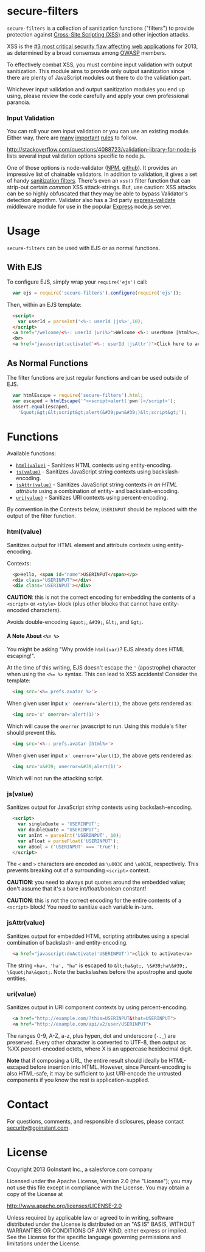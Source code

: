 # secure-filters

`secure-filters` is a collection of sanitization functions ("filters") to
provide protection against [Cross-Site Scripting (XSS)](https://owasp.org/index.php/Cross-site_Scripting_%28XSS%29)
and other injection attacks.

XSS is the [#3 most critical security flaw affecting web
applications](https://www.owasp.org/index.php/Top_10_2013-A3-Cross-Site_Scripting_%28XSS%29)
for 2013, as determined by a broad consensus among
[OWASP](https://www.owasp.org) members.

To effectively combat XSS, you must combine input validation with output
sanitization. This module aims to provide only output sanitization since there
are plenty of JavaScript modules out there to do the validation part.

Whichever input validation and output sanitization modules you end up using,
please review the code carefully and apply your own professional paranoia.

### Input Validation

You can roll your own input validation or you can use an existing module.  Either way, there are
[many](https://owasp.org/index.php/Data_Validation)
[important](https://goinstant.com/blog/the-importance-of-proper-input-validation-for-security)
[rules](https://owasp.org/index.php/XSS_%28Cross_Site_Scripting%29_Prevention_Cheat_Sheet) to follow.

http://stackoverflow.com/questions/4088723/validation-library-for-node-js lists
several input validation options specific to node.js.

One of those options is node-validator ([NPM](https://npmjs.org/package/validator),
[github](https://github.com/chriso/node-validator)).
It provides an impressive list of chainable validators. In addition to
validation, it gives a set of handy [sanitization
filters](https://github.com/chriso/node-validator#list-of-sanitization--filter-methods).
There's even an `xss()` filter function that can strip-out certain _common_ XSS
attack-strings. But, use caution: XSS attacks can be so highly obfuscated that
they may be able to bypass Validator's detection algorithm. Validator also has
a 3rd party [express-validate](https://github.com/Dream-Web/express-validate)
middleware module for use in the popular [Express](http://expressjs.com/)
node.js server.

# Usage

`secure-filters` can be used with EJS or as normal functions.

## With EJS

To configure EJS, simply wrap your `require('ejs')` call:

```js
  var ejs = require('secure-filters').configure(require('ejs'));
```

Then, within an EJS template:

```html
  <script>
    var userId = parseInt('<%-: userId |js%>',10);
  </script>
  <a href="/welcome/<%-: userId |uri%>">Welcome <%-: userName |html%></a>
  <br>
  <a href="javascript:activate('<%-: userId |jsAttr')">Click here to activate</a>
```

## As Normal Functions

The filter functions are just regular functions and can be used outside of EJS.

```js
  var htmlEscape = require('secure-filters').html;
  var escaped = htmlEscape('"><script>alert('pwn')</script>');
  assert.equal(escaped,
    '&quot;&gt;&lt;script&gt;alert(&#39;pwn&#39;)&lt;script&gt;');
```

# Functions

Available functions:

- [`html(value)`](#htmlvalue) - Sanitizes HTML contexts using entity-encoding.
- [`js(value)`](#jsvalue) - Sanitizes JavaScript string contexts using backslash-encoding.
- [`jsAttr(value)`](#jsattrvalue) - Sanitizes JavaScript string contexts _in an HTML attribute_
  using a combination of entity- and backslash-encoding.
- [`uri(value)`](#urivalue) - Sanitizes URI contexts using percent-encoding.

By convention in the Contexts below, `USERINPUT` should be replaced with the
output of the filter function.

### html(value)

Sanitizes output for HTML element and attribute contexts using entity-encoding.

Contexts:

```html
  <p>Hello, <span id="name">USERINPUT</span></p>
  <div class="USERINPUT"></div>
  <div class='USERINPUT'></div>
```

**CAUTION**: this is not the correct encoding for embedding the contents of
a `<script>` or `<style>` block (plus other blocks that cannot have
entity-encoded characters).

Avoids double-encoding `&quot;`, `&#39;`, `&lt;`, and `&gt;`.

#### A Note About `<%= %>`

You might be asking "Why provide `html(var)`? EJS already does HTML escaping!".

At the time of this writing, EJS doesn't escape the `'`
(apostrophe) character when using the `<%= %>` syntax.  This can lead to
XSS accidents!  Consider the template:

```html
  <img src='<%= prefs.avatar %>'>
```

When given user input `x' onerror='alert(1)`, the above gets rendered as:

```html
  <img src='x' onerror='alert(1)'>
```

Which will cause the `onerror` javascript to run.  Using this module's filter should prevent this.

```html
  <img src='<%-: prefs.avatar |html%>'>
```

When given user input `x' onerror='alert(1)`, the above gets rendered as:

```html
  <img src='x&#39; onerror=&#39;alert(1)'>
```

Which will not run the attacking script.


### js(value)

Sanitizes output for JavaScript _string_ contexts using backslash-encoding.

```html
  <script>
    var singleQuote = 'USERINPUT';
    var doubleQuote = "USERINPUT";
    var anInt = parseInt('USERINPUT', 10);
    var aFloat = parseFloat('USERINPUT');
    var aBool = ('USERINPUT' === 'true');
  </script>
```

The `<` and `>` characters are encoded as `\u003C` and `\u003E`, respectively.
This prevents breaking out of a surrounding `<script>` context.

**CAUTION**: you need to always put quotes around the embedded value; don't
assume that it's a bare int/float/boolean constant!

**CAUTION**: this is not the correct encoding for the entire contents of a
`<script>` block!  You need to sanitize each variable in-turn.

### jsAttr(value)

Sanitizes output for embedded HTML scripting attributes using a special
combination of backslash- and entity-encoding.

```html
  <a href="javascript:doActivate('USERINPUT')">click to activate</a>
```

The string `<ha>, 'ha', "ha"` is escaped to `&lt;ha&gt;, \&#39;ha\&#39;, \&quot;ha\&quot;`. Note the backslashes before the apostrophe and quote entities.

### uri(value)

Sanitizes output in URI component contexts by using percent-encoding.

```html
  <a href="http://example.com/?this=USERINPUT&that=USERINPUT">
  <a href="http://example.com/api/v2/user/USERINPUT">
```

The ranges 0-9, A-Z, a-z, plus hypen, dot and underscore (`-._`) are
preserved. Every other character is converted to UTF-8, then output as %XX
percent-encoded octets, where X is an uppercase hexidecimal digit.

**Note** that if composing a URL, the entire result should ideally be
HTML-escaped before insertion into HTML. However, since Percent-encoding is
also HTML-safe, it may be sufficient to just URI-encode the untrusted
components if you know the rest is application-supplied.

# Contact

For questions, comments, and responsible disclosures, please contact
<a href="mailto:security@goinstant.com">security@goinstant.com</a>.

# License

Copyright 2013 GoInstant Inc., a salesforce.com company

Licensed under the Apache License, Version 2.0 (the "License");
you may not use this file except in compliance with the License.
You may obtain a copy of the License at

  http://www.apache.org/licenses/LICENSE-2.0

Unless required by applicable law or agreed to in writing, software
distributed under the License is distributed on an "AS IS" BASIS,
WITHOUT WARRANTIES OR CONDITIONS OF ANY KIND, either express or implied.
See the License for the specific language governing permissions and
limitations under the License.
